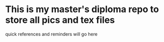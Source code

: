 # This is my master's diploma repo to store all pics and tex files

quick references and reminders will go here
